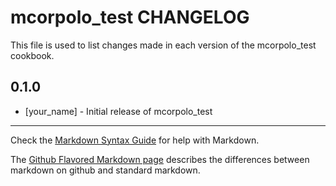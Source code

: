 mcorpolo_test CHANGELOG
=======================

This file is used to list changes made in each version of the mcorpolo_test cookbook.

0.1.0
-----
- [your_name] - Initial release of mcorpolo_test

- - -
Check the [Markdown Syntax Guide](http://daringfireball.net/projects/markdown/syntax) for help with Markdown.

The [Github Flavored Markdown page](http://github.github.com/github-flavored-markdown/) describes the differences between markdown on github and standard markdown.
